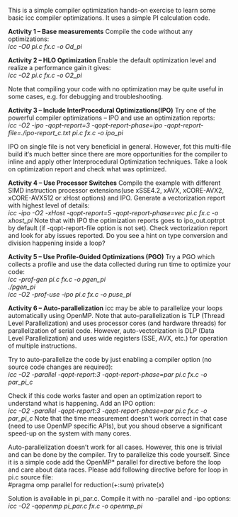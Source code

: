 This is a simple compiler optimization hands-on exercise to learn some basic icc compiler optimizations. It uses a simple PI calculation code.

<b>Activity 1 – Base measurements</b>
Compile the code without any optimizations:<br>
<i>icc -O0 pi.c fx.c -o Od_pi</i>

<b>Activity 2 – HLO Optimization</b>
Enable the default optimization level and realize a performance gain it gives:<br>
<i>icc -O2 pi.c fx.c -o O2_pi</i>

Note that compiling your code with no optimization may be quite useful in some cases, e.g. for debugging and troubleshooting.

<b>Activity 3 – Include InterProcedural Optimizations(IPO)</b>
Try one of the powerful compiler optimizations – IPO and use an optimization reports:<br>
<i>icc -O2 -ipo -qopt-report=3 -qopt-report-phase=ipo -qopt-report-file=./ipo-report_c.txt pi.c fx.c -o ipo_pi</i>

IPO on single file is not very beneficial in general. However, fot this multi-file build it‘s much better since
there are more opportunities for the compiler to inline and apply other Interprocedural Optimization
techniques. Take a look on optimization report and check what was optimized.

<b>Activity 4 – Use Processor Switches</b>
Compile the example with different SIMD instruction processor extensions(use xSSE4.2, xAVX, xCORE-AVX2, xCORE-AVX512 or xHost options) and IPO. Generate a vectorization report with highest level of details:<br>
<i>icc -ipo -O2 -xHost -qopt-report=5 -qopt-report-phase=vec pi.c fx.c -o xhost_pi</i>
Note that with IPO the optimization reports goes to ipo_out.optrpt by default (if -qopt-report-file option is not set).
Check vectorization report and look for aby issues reported. Do you see a hint on type conversion and division happening inside a loop?

<b>Activity 5 – Use Profile-Guided Optimizations (PGO)</b>
Try a PGO which collects a profile and use the data collected during run time to optimize your code:<br>
<i>icc -prof-gen pi.c fx.c -o pgen_pi<br>
./pgen_pi<br>
icc -O2 -prof-use -ipo pi.c fx.c -o puse_pi</i>

<b>Activity 6 – Auto-parallelization</b>
icc may be able to parallelize your loops automatically using OpenMP. Note that auto-parallelization is
TLP (Thread Level Parallelization) and uses processor cores (and hardware threads) for parallelization of serial
code. However, auto-vectorization is DLP (Data Level Parallelization) and uses wide registers (SSE, AVX, etc.) for
operation of multiple instructions.

Try to auto-parallelize the code by just enabling a compiler option (no source code changes are required):<br>
<i>icc -O2 -parallel -qopt-report:3 -qopt-report-phase=par pi.c fx.c -o par_pi_c</i><br>

Check if this code works faster and open an optimization report to understand what is happening.
Add an IPO option:<br>
<i>icc -O2 -parallel -qopt-report:3 -qopt-report-phase=par pi.c fx.c -o par_pi_c</i>
Note that the time measurement doesn't work correct in that case (need to use OpenMP specific APIs), but you shoud observe a significant speed-up on the system with many cores.

Auto-parallelization doesn’t work for all cases. However, this one is trivial and can be done by
the compiler. Try to parallelize this code yourself. Since it is a simple code add the
OpenMP* parallel for directive before the loop and care about data races. Please add following directive
before for loop in pi.c source file:<br>
<n>#pragma omp parallel for reduction(+:sum) private(x)</n>

Solution is available in pi_par.c. Compile it with no -parallel and -ipo options:<br>
<i>icc -O2 -qopenmp pi_par.c fx.c -o openmp_pi</i>
